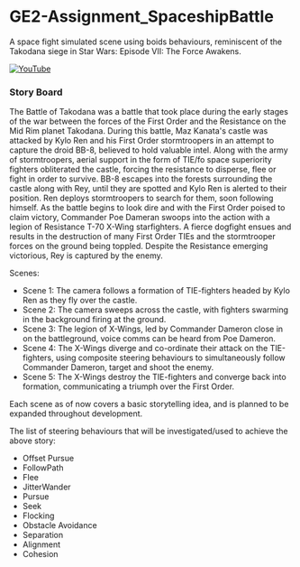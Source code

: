 # GE2-Assignment_SpaceshipBattle
A space fight simulated scene using boids behaviours, reminiscent of the Takodana siege in Star Wars: Episode VII: The Force Awakens. 

[![YouTube](http://img.youtube.com/vi/y-pag7W8548/0.jpg)](https://www.youtube.com/watch?v=y-pag7W8548)

### Story Board
The Battle of Takodana was a battle that took place during the early stages of the war between the forces of the First Order and the Resistance on the Mid Rim planet Takodana. During this battle, Maz Kanata's castle was attacked by Kylo Ren and his First Order stormtroopers in an attempt to capture the droid BB-8, believed to hold valuable intel. Along with the army of stormtroopers, aerial support in the form of TIE/fo space superiority fighters obliterated the castle, forcing the resistance to disperse, flee or fight in order to survive. BB-8 escapes into the forests surrounding the castle along with Rey, until they are spotted and Kylo Ren is alerted to their position. Ren deploys stormtroopers to search for them, soon following himself. As the battle begins to look dire and with the First Order poised to claim victory, Commander Poe Dameran swoops into the action with a legion of Resistance T-70 X-Wing starfighters. A fierce dogfight ensues and results in the destruction of many First Order TIEs and the stormtrooper forces on the ground being toppled. Despite the Resistance emerging victorious, Rey is captured by the enemy.

Scenes:
- Scene 1: The camera follows a formation of TIE-fighters headed by Kylo Ren as they fly over the castle.
- Scene 2: The camera sweeps across the castle, with fighters swarming in the background firing at the ground.
- Scene 3: The legion of X-Wings, led by Commander Dameron close in on the battleground, voice comms can be heard from Poe Dameron.
- Scene 4: The X-Wings diverge and co-ordinate their attack on the TIE-fighters, using composite steering behaviours to simultaneously follow Commander Dameron, target and shoot the enemy.
- Scene 5: The X-Wings destroy the TIE-fighters and converge back into formation, communicating a triumph over the First Order.

Each scene as of now covers a basic storytelling idea, and is planned to be expanded throughout development.

The list of steering behaviours that will be investigated/used to achieve the above story:
- Offset Pursue
- FollowPath
- Flee
- JitterWander
- Pursue
- Seek
- Flocking
- Obstacle Avoidance
- Separation
- Alignment
- Cohesion
